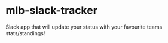# mlb-slack-tracker
Slack app that will update your status with your favourite teams stats/standings!

